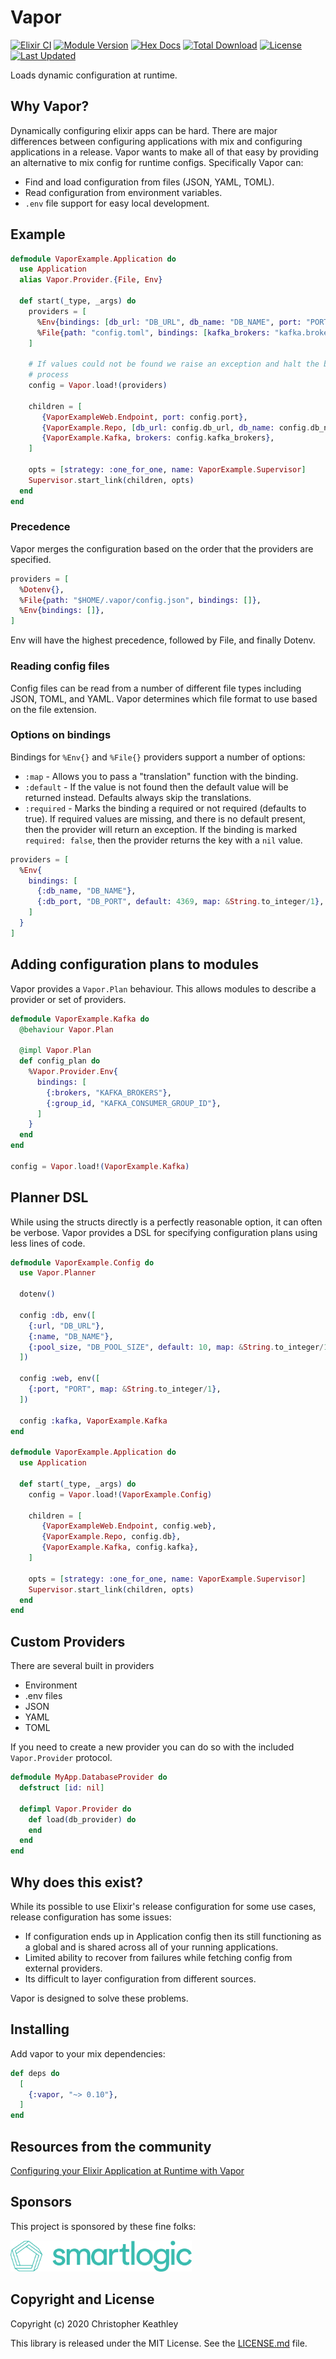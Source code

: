 # Vapor

[![Elixir CI](https://github.com/keathley/vapor/actions/workflows/elixir.yml/badge.svg)](https://github.com/keathley/vapor/actions/workflows/elixir.yml)
[![Module Version](https://img.shields.io/hexpm/v/vapor.svg)](https://hex.pm/packages/vapor)
[![Hex Docs](https://img.shields.io/badge/hex-docs-lightgreen.svg)](https://hexdocs.pm/vapor/)
[![Total Download](https://img.shields.io/hexpm/dt/vapor.svg)](https://hex.pm/packages/vapor)
[![License](https://img.shields.io/hexpm/l/vapor.svg)](https://github.com/keathley/vapor/blob/master/LICENSE)
[![Last Updated](https://img.shields.io/github/last-commit/keathley/vapor.svg)](https://github.com/keathley/vapor/commits/master)

<!-- MDOC !-->

Loads dynamic configuration at runtime.

## Why Vapor?

Dynamically configuring elixir apps can be hard. There are major
differences between configuring applications with mix and configuring
applications in a release. Vapor wants to make all of that easy by
providing an alternative to mix config for runtime configs. Specifically Vapor can:

  * Find and load configuration from files (JSON, YAML, TOML).
  * Read configuration from environment variables.
  * `.env` file support for easy local development.

## Example

```elixir
defmodule VaporExample.Application do
  use Application
  alias Vapor.Provider.{File, Env}

  def start(_type, _args) do
    providers = [
      %Env{bindings: [db_url: "DB_URL", db_name: "DB_NAME", port: "PORT"]},
      %File{path: "config.toml", bindings: [kafka_brokers: "kafka.brokers"]},
    ]

    # If values could not be found we raise an exception and halt the boot
    # process
    config = Vapor.load!(providers)

    children = [
       {VaporExampleWeb.Endpoint, port: config.port},
       {VaporExample.Repo, [db_url: config.db_url, db_name: config.db_name]},
       {VaporExample.Kafka, brokers: config.kafka_brokers},
    ]

    opts = [strategy: :one_for_one, name: VaporExample.Supervisor]
    Supervisor.start_link(children, opts)
  end
end
```

### Precedence

Vapor merges the configuration based on the order that the providers are specified.

```elixir
providers = [
  %Dotenv{},
  %File{path: "$HOME/.vapor/config.json", bindings: []},
  %Env{bindings: []},
]
```

Env will have the highest precedence, followed by File, and finally Dotenv.

### Reading config files

Config files can be read from a number of different file types including
JSON, TOML, and YAML. Vapor determines which file format to use based on the file extension.

### Options on bindings

Bindings for `%Env{}` and `%File{}` providers support a number of options:

* `:map` - Allows you to pass a "translation" function with the binding.
* `:default` - If the value is not found then the default value will be returned instead. Defaults always skip the translations.
* `:required` - Marks the binding a required or not required (defaults to true). If required values are missing, and there is no default present, then the provider will return an exception. If the binding is marked `required: false`, then the provider returns the key with a `nil` value.

```elixir
providers = [
  %Env{
    bindings: [
      {:db_name, "DB_NAME"},
      {:db_port, "DB_PORT", default: 4369, map: &String.to_integer/1},
    ]
  }
]
```

## Adding configuration plans to modules

Vapor provides a `Vapor.Plan` behaviour. This allows modules to describe a provider
or set of providers.

```elixir
defmodule VaporExample.Kafka do
  @behaviour Vapor.Plan

  @impl Vapor.Plan
  def config_plan do
    %Vapor.Provider.Env{
      bindings: [
        {:brokers, "KAFKA_BROKERS"},
        {:group_id, "KAFKA_CONSUMER_GROUP_ID"},
      ]
    }
  end
end

config = Vapor.load!(VaporExample.Kafka)
```

## Planner DSL

While using the structs directly is a perfectly reasonable option, it can often
be verbose. Vapor provides a DSL for specifying configuration plans using less
lines of code.

```elixir
defmodule VaporExample.Config do
  use Vapor.Planner

  dotenv()

  config :db, env([
    {:url, "DB_URL"},
    {:name, "DB_NAME"},
    {:pool_size, "DB_POOL_SIZE", default: 10, map: &String.to_integer/1},
  ])

  config :web, env([
    {:port, "PORT", map: &String.to_integer/1},
  ])

  config :kafka, VaporExample.Kafka
end

defmodule VaporExample.Application do
  use Application

  def start(_type, _args) do
    config = Vapor.load!(VaporExample.Config)

    children = [
       {VaporExampleWeb.Endpoint, config.web},
       {VaporExample.Repo, config.db},
       {VaporExample.Kafka, config.kafka},
    ]

    opts = [strategy: :one_for_one, name: VaporExample.Supervisor]
    Supervisor.start_link(children, opts)
  end
end
```

## Custom Providers

There are several built in providers

 - Environment
 - .env files
 - JSON
 - YAML
 - TOML

If you need to create a new provider you can do so with the included
`Vapor.Provider` protocol.

```elixir
defmodule MyApp.DatabaseProvider do
  defstruct [id: nil]

  defimpl Vapor.Provider do
    def load(db_provider) do
    end
  end
end
```

<!-- MDOC !-->

## Why does this exist?

While its possible to use Elixir's release configuration for some use cases,
release configuration has some issues:

* If configuration ends up in Application config then its still functioning as a global and is shared across all of your running applications.
* Limited ability to recover from failures while fetching config from external providers.
* Its difficult to layer configuration from different sources.

Vapor is designed to solve these problems.

## Installing

Add vapor to your mix dependencies:

```elixir
def deps do
  [
    {:vapor, "~> 0.10"},
  ]
end
```

## Resources from the community

[Configuring your Elixir Application at Runtime with Vapor](https://blog.appsignal.com/2020/04/28/configuring-your-elixir-application-at-runtime-with-vapor.html)
## Sponsors

This project is sponsored by these fine folks:

<img alt="smartlogic" height="50px" src="assets/smartlogic.png?raw=true">

## Copyright and License

Copyright (c) 2020 Christopher Keathley

This library is released under the MIT License. See the [LICENSE.md](./LICENSE.md) file.
